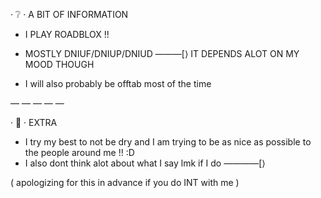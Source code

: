 · ❔ · A BIT OF INFORMATION 

- I PLAY ROADBLOX !!

- MOSTLY DNIUF/DNIUP/DNIUD ———[⟩
IT DEPENDS ALOT ON MY MOOD THOUGH 

- I will also probably be offtab most of the time

— — — — —

· 💭 · EXTRA

- I try my best to not be dry and I am trying to be as nice as possible to the people around me !! :D
- I also dont think alot about what I say  lmk if I do  ————[⟩

( apologizing for this in advance 
if you do INT with me )
